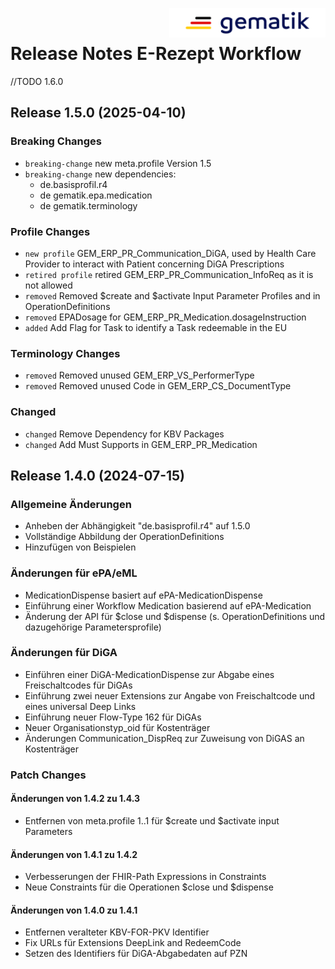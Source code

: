 <img align="right" width="250" height="47" src="./Resources/images/gematik_logo.png" /> <br />    
 
# Release Notes E-Rezept Workflow

//TODO 1.6.0
 
## Release 1.5.0 (2025-04-10)

### Breaking Changes
- `breaking-change` new meta.profile Version 1.5
- `breaking-change` new dependencies:
	- de.basisprofil.r4
	- de gematik.epa.medication
	- de gematik.terminology

### Profile Changes
- `new profile` GEM_ERP_PR_Communication_DiGA, used by Health Care Provider to interact with Patient concerning DiGA Prescriptions
- `retired profile` retired GEM_ERP_PR_Communication_InfoReq as it is not allowed
- `removed` Removed $create and $activate Input Parameter Profiles and in OperationDefinitions
- `removed` EPADosage for GEM_ERP_PR_Medication.dosageInstruction
- `added` Add Flag for Task to identify a Task redeemable in the EU

### Terminology Changes
- `removed` Removed unused GEM_ERP_VS_PerformerType
- `removed` Removed unused Code in GEM_ERP_CS_DocumentType

### Changed
- `changed` Remove Dependency for KBV Packages
- `changed` Add Must Supports in GEM_ERP_PR_Medication

## Release 1.4.0 (2024-07-15)

### Allgemeine Änderungen
- Anheben der Abhängigkeit "de.basisprofil.r4" auf 1.5.0
- Vollständige Abbildung der OperationDefinitions
- Hinzufügen von Beispielen

### Änderungen für ePA/eML
- MedicationDispense basiert auf ePA-MedicationDispense
- Einführung einer Workflow Medication basierend auf ePA-Medication
- Änderung der API für $close und $dispense (s. OperationDefinitions und dazugehörige Parametersprofile)

### Änderungen für DiGA
- Einführen einer DiGA-MedicationDispense zur Abgabe eines Freischaltcodes für DiGAs
- Einführung zwei neuer Extensions zur Angabe von Freischaltcode und eines universal Deep Links
- Einführung neuer Flow-Type 162 für DiGAs
- Neuer Organisationstyp_oid für Kostenträger
- Änderungen Communication_DispReq zur Zuweisung von DiGAS an Kostenträger

### Patch Changes
#### Änderungen von 1.4.2 zu 1.4.3
- Entfernen von meta.profile 1..1 für $create und $activate input Parameters

#### Änderungen von 1.4.1 zu 1.4.2
- Verbesserungen der FHIR-Path Expressions in Constraints
- Neue Constraints für die Operationen $close und $dispense

#### Änderungen von 1.4.0 zu 1.4.1
- Entfernen veralteter KBV-FOR-PKV Identifier
- Fix URLs für Extensions DeepLink and RedeemCode
- Setzen des Identifiers für DiGA-Abgabedaten auf PZN